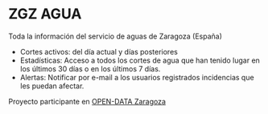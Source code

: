 # ZGZ AGUA

Toda la información del servicio de aguas de Zaragoza (España)

- Cortes activos: del día actual y días posteriores
- Estadísticas: Acceso a todos los cortes de agua que han tenido lugar en los últimos 30 días o en los últimos 7 días.
- Alertas: Notificar por e-mail a los usuarios registrados incidencias que les puedan afectar.

Proyecto participante en [OPEN-DATA Zaragoza](https://www.zaragoza.es/sede/servicio/aplicacion/6)